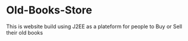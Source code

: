 # Old-Books-Store
This is website build using J2EE as a plateform for people to Buy or Sell their old books
